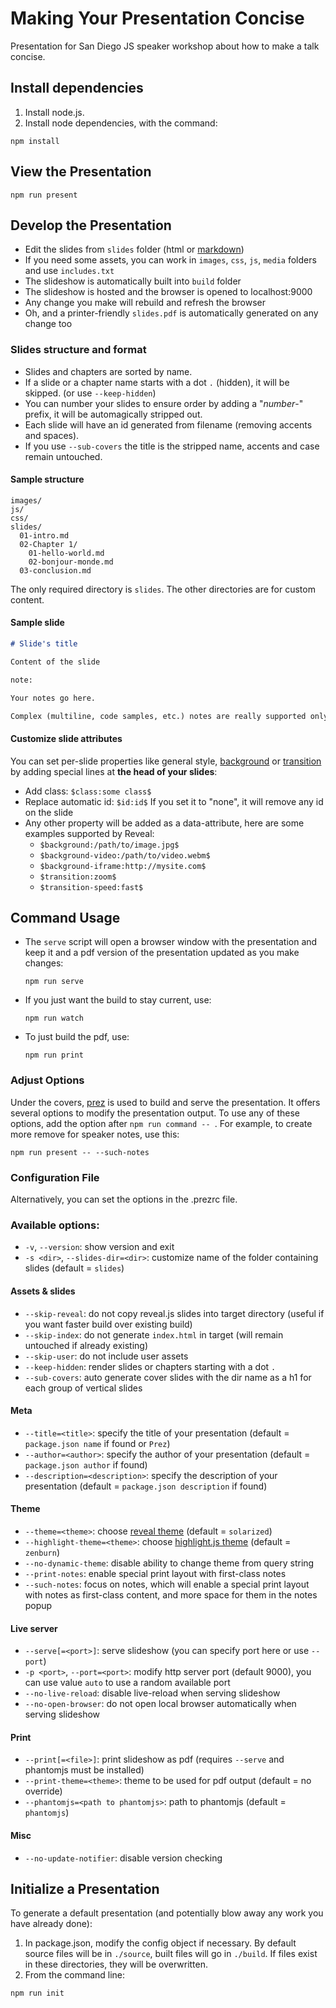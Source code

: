 # Making Your Presentation Concise
Presentation for San Diego JS speaker workshop about how to make a talk concise.

## Install dependencies

1. Install node.js.
2. Install node dependencies, with the command:

  `npm install`

## View the Presentation

  `npm run present`

## Develop the Presentation

* Edit the slides from `slides` folder (html or [markdown](https://www.npmjs.com/package/marked))
* If you need some assets, you can work in `images`, `css`, `js`, `media` folders and use `includes.txt`
* The slideshow is automatically built into `build` folder
* The slideshow is hosted and the browser is opened to localhost:9000
* Any change you make will rebuild and refresh the browser
* Oh, and a printer-friendly `slides.pdf` is automatically generated on any change too

### Slides structure and format

* Slides and chapters are sorted by name.
* If a slide or a chapter name starts with a dot `.` (hidden), it will be skipped. (or use `--keep-hidden`)
* You can number your slides to ensure order by adding a "*number*-" prefix, it will be automagically stripped out.
* Each slide will have an id generated from filename (removing accents and spaces).
* If you use `--sub-covers` the title is the stripped name, accents and case remain untouched.

#### Sample structure

```
images/
js/
css/
slides/
  01-intro.md
  02-Chapter 1/
    01-hello-world.md
    02-bonjour-monde.md
  03-conclusion.md
```

The only required directory is `slides`. The other directories are for custom content.

#### Sample slide

```md
# Slide's title

Content of the slide

note:

Your notes go here.

Complex (multiline, code samples, etc.) notes are really supported only with --such-notes.
```

#### Customize slide attributes

You can set per-slide properties like general style, [background](https://github.com/hakimel/reveal.js/#slide-backgrounds) or [transition](https://github.com/hakimel/reveal.js/#slide-transitions) by adding special lines at **the head of your slides**:

* Add class: `$class:some class$`
* Replace automatic id: `$id:id$` If you set it to "none", it will remove any id on the slide
* Any other property will be added as a data-attribute, here are some examples supported by Reveal:
  * `$background:/path/to/image.jpg$`
  * `$background-video:/path/to/video.webm$`
  * `$background-iframe:http://mysite.com$`
  * `$transition:zoom$`
  * `$transition-speed:fast$`

## Command Usage

* The `serve` script will open a browser window with the presentation and keep it and a pdf version of the presentation updated as you make changes:

  `npm run serve`

* If you just want the build to stay current, use:

  `npm run watch`

* To just build the pdf, use:

  `npm run print`

### Adjust Options

Under the covers, [prez](https://github.com/lmtm/prez) is used to build and serve the presentation. It offers several options to modify the presentation output. To use any of these options, add the option after `npm run command -- `. For example, to create more remove for speaker notes, use this:

  `npm run present -- --such-notes`

### Configuration File

Alternatively, you can set the options in the .prezrc file.

### Available options:

* `-v`, `--version`: show version and exit
* `-s <dir>`, `--slides-dir=<dir>`: customize name of the folder containing slides (default = `slides`)

#### Assets & slides

* `--skip-reveal`: do not copy reveal.js slides into target directory (useful if you want faster build over existing build)
* `--skip-index`: do not generate `index.html` in target (will remain untouched if already existing)
* `--skip-user`: do not include user assets
* `--keep-hidden`: render slides or chapters starting with a dot `.`
* `--sub-covers`: auto generate cover slides with the dir name as a h1 for each group of vertical slides

#### Meta

* `--title=<title>`: specify the title of your presentation (default = `package.json name` if found or `Prez`)
* `--author=<author>`: specify the author of your presentation (default = `package.json author` if found)
* `--description=<description>`: specify the description of your presentation (default = `package.json description` if found)

#### Theme

* `--theme=<theme>`: choose [reveal theme](https://github.com/hakimel/reveal.js/tree/master/css/theme) (default = `solarized`)
* `--highlight-theme=<theme>`: choose [highlight.js theme](https://github.com/isagalaev/highlight.js/tree/master/src/styles) (default = `zenburn`)
* `--no-dynamic-theme`: disable ability to change theme from query string
* `--print-notes`: enable special print layout with first-class notes
* `--such-notes`: focus on notes, which will enable a special print layout with notes as first-class content, and more space for them in the notes popup

#### Live server

* `--serve[=<port>]`: serve slideshow (you can specify port here or use `--port`)
* `-p <port>`, `--port=<port>`: modify http server port (default 9000), you can use value `auto` to use a random available port
* `--no-live-reload`: disable live-reload when serving slideshow
* `--no-open-browser`: do not open local browser automatically when serving slideshow

#### Print

* `--print[=<file>]`: print slideshow as pdf (requires `--serve` and phantomjs must be installed)
* `--print-theme=<theme>`: theme to be used for pdf output (default = no override)
* `--phantomjs=<path to phantomjs>`: path to phantomjs (default = `phantomjs`)

#### Misc

* `--no-update-notifier`: disable version checking


## Initialize a Presentation

To generate a default presentation (and potentially blow away any work you have already done):

1. In package.json, modify the config object if necessary. By default source files will be in `./source`, built files will go in `./build`. If files exist in these directories, they will be overwritten.
2. From the command line:

  `npm run init`


